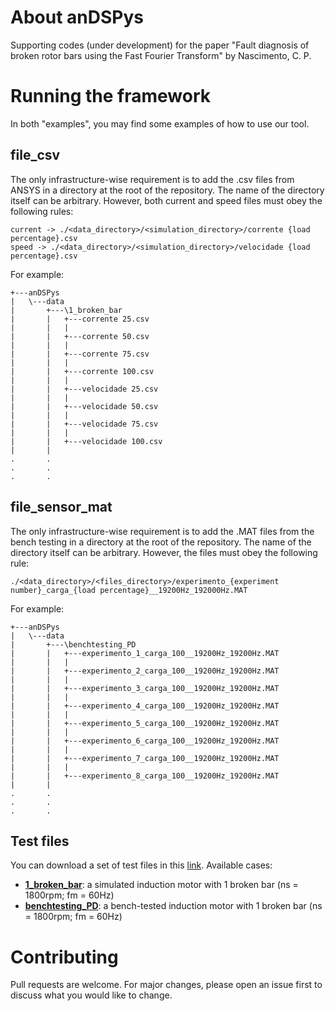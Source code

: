 # About anDSPys
Supporting codes (under development) for the paper "Fault diagnosis of broken rotor bars using the Fast Fourier Transform" by Nascimento, C. P. 

# Running the framework
In both "examples", you may find some examples of how to use our tool. 

## file_csv
The only infrastructure-wise requirement is to add the .csv files from ANSYS in a directory at the root of the repository. The name of the directory itself can be arbitrary. However, both current and speed files must obey the following rules:
```
current -> ./<data_directory>/<simulation_directory>/corrente {load percentage}.csv
speed -> ./<data_directory>/<simulation_directory>/velocidade {load percentage}.csv
```

For example:
```
+---anDSPys   
|   \---data
|       +---\1_broken_bar
|       |   +---corrente 25.csv
|       |   |       
|       |   +---corrente 50.csv
|       |   |       
|       |   +---corrente 75.csv
|       |   |       
|       |   +---corrente 100.csv
|       |   |       
|       |   +---velocidade 25.csv
|       |   |       
|       |   +---velocidade 50.csv
|       |   |       
|       |   +---velocidade 75.csv
|       |   |       
|       |   +---velocidade 100.csv 
|       |           
.       .
.       .
.       .              
```

## file_sensor_mat
The only infrastructure-wise requirement is to add the .MAT files from the bench testing in a directory at the root of the repository. The name of the directory itself can be arbitrary. However, the files must obey the following rule:
```
./<data_directory>/<files_directory>/experimento_{experiment number}_carga_{load percentage}__19200Hz_192000Hz.MAT
```

For example:
```
+---anDSPys   
|   \---data
|       +---\benchtesting_PD
|       |   +---experimento_1_carga_100__19200Hz_19200Hz.MAT
|       |   |       
|       |   +---experimento_2_carga_100__19200Hz_19200Hz.MAT
|       |   |       
|       |   +---experimento_3_carga_100__19200Hz_19200Hz.MAT
|       |   |       
|       |   +---experimento_4_carga_100__19200Hz_19200Hz.MAT
|       |   |       
|       |   +---experimento_5_carga_100__19200Hz_19200Hz.MAT
|       |   |       
|       |   +---experimento_6_carga_100__19200Hz_19200Hz.MAT
|       |   |       
|       |   +---experimento_7_carga_100__19200Hz_19200Hz.MAT
|       |   |       
|       |   +---experimento_8_carga_100__19200Hz_19200Hz.MAT
|       |           
.       .
.       .
.       .  
```

## Test files
You can download a set of test files in this [link](https://drive.google.com/drive/folders/1lmRiOXU1Dt2YBKTbTSmGoirsP14kuMm4?usp=sharing). Available cases:
- **[1_broken_bar](https://drive.google.com/drive/folders/1Sv_bk1Lfg1bkRUozU1TNEPTfXunYXlz8?usp=sharing)**: a simulated induction motor with 1 broken bar (ns = 1800rpm; fm = 60Hz)
- **[benchtesting_PD](https://drive.google.com/drive/folders/1ic_273LteHKfB-5ORWXuVU8YdvaGqfOL?usp=sharing)**: a bench-tested induction motor with 1 broken bar (ns = 1800rpm; fm = 60Hz)


# Contributing
Pull requests are welcome. For major changes, please open an issue first to discuss what you would like to change.
